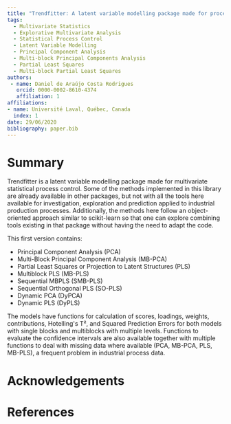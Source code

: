 ```yaml
---
title: "Trendfitter: A latent variable modelling package made for process control"
tags:
  - Multivariate Statistics
  - Explorative Multivariate Analysis
  - Statistical Process Control
  - Latent Variable Modelling
  - Principal Component Analysis
  - Multi-block Principal Components Analysis
  - Partial Least Squares
  - Multi-block Partial Least Squares
authors:
 - name: Daniel de Araújo Costa Rodrigues
   orcid: 0000-0002-8610-4374
   affiliation: 1
affiliations:
- name: Université Laval, Québec, Canada
  index: 1
date: 29/06/2020
bibliography: paper.bib
---
```


# Summary

Trendfitter is a latent variable modelling package made for multivariate statistical process control. Some of the methods implemented in this library are already available in other packages, but not with all the tools here available for investigation, exploration and prediction applied to industrial production processes. Additionally, the methods here follow an object-oriented approach similar to scikit-learn so that one can explore combining tools existing in that package without having the need to adapt the code.

This first version contains:
- Principal Component Analysis (PCA)
- Multi-Block Principal Component Analysis (MB-PCA)
- Partial Least Squares or Projection to Latent Structures (PLS)
- Multiblock PLS (MB-PLS)
- Sequential MBPLS (SMB-PLS)
- Sequential Orthogonal PLS (SO-PLS)
- Dynamic PCA (DyPCA)
- Dynamic PLS (DyPLS)

The models have functions for calculation of scores, loadings, weights, contributions, Hotelling's T², and Squared Prediction Errors for both models with single blocks and multiblocks with multiple levels. Functions to evaluate the confidence intervals are also available together with multiple functions to deal with missing data where available (PCA, MB-PCA, PLS, MB-PLS), a frequent problem in industrial process data.



# Acknowledgements


# References

